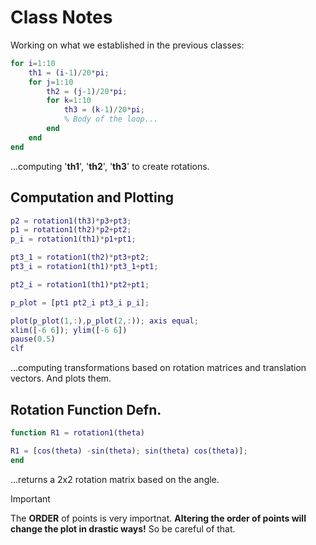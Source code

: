 # Class Notes

Working on what we established in the previous classes:
```Matlab
for i=1:10
    th1 = (i-1)/20*pi;
    for j=1:10
        th2 = (j-1)/20*pi;
        for k=1:10
            th3 = (k-1)/20*pi;
            % Body of the loop...
        end
    end
end
```
...computing '**th1**', '**th2**', '**th3**' to create rotations.

## Computation and Plotting

```Matlab
p2 = rotation1(th3)*p3+pt3;
p1 = rotation1(th2)*p2+pt2;
p_i = rotation1(th1)*p1+pt1;

pt3_1 = rotation1(th2)*pt3+pt2;
pt3_i = rotation1(th1)*pt3_1+pt1;

pt2_i = rotation1(th1)*pt2+pt1;

p_plot = [pt1 pt2_i pt3_i p_i];

plot(p_plot(1,:),p_plot(2,:)); axis equal; 
xlim([-6 6]); ylim([-6 6])
pause(0.5)
clf
```
...computing transformations based on rotation matrices and translation vectors. And plots them.

## Rotation Function Defn.

```Matlab
function R1 = rotation1(theta)

R1 = [cos(theta) -sin(theta); sin(theta) cos(theta)];
end
```
...returns a 2x2 rotation matrix based on the angle.

> [!IMPORTANT]
> The **ORDER** of points is very importnat. **Altering the order of points will change the plot in drastic ways!** So be careful of that.